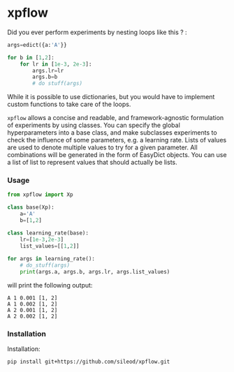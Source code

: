 # xpflow

Did you ever perform experiments by nesting loops like this ? :
```python
args=edict({a:'A'}}

for b in [1,2]:
    for lr in [1e-3, 2e-3]:
        args.lr=lr
        args.b=b
        # do stuff(args)
```
While it is possible to use dictionaries, but you would have to implement custom functions to take care of the loops.

`xpflow` allows a concise and readable, and framework-agnostic formulation of experiments by using classes. You can specify the global hyperparameters into a base class, and make subclasses experiments to check the influence of some parameters, e.g. a learning rate. Lists of values are used to denote multiple values to try for a given parameter. All combinations will be generated in the form of EasyDict objects. You can use a list of list to represent values that should actually be lists.

### Usage


```python
from xpflow import Xp

class base(Xp):
    a='A'
    b=[1,2]

class learning_rate(base):
    lr=[1e-3,2e-3]
    list_values=[[1,2]]
    
for args in learning_rate():
    # do_stuff(args)
    print(args.a, args.b, args.lr, args.list_values)
```
will print the following output:
```
A 1 0.001 [1, 2]
A 1 0.002 [1, 2]
A 2 0.001 [1, 2]
A 2 0.002 [1, 2]
```


### Installation
Installation:
```
pip install git+https://github.com/sileod/xpflow.git 
```

